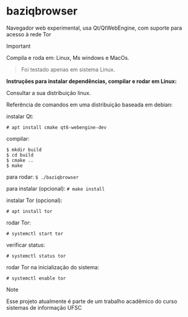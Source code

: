 # baziqbrowser
Navegador web experimental, usa Qt/QtWebEngine,  com suporte para acesso à rede Tor

> [!IMPORTANT]
Compila e roda em: Linux, Ms windows e MacOs.
> Foi testado apenas em sistema Linux.

**Instruções para instalar dependências, compilar e rodar em Linux:**

Consultar a sua distribuição linux.

Referência de comandos em uma distribuição baseada em debian:

instalar Qt:

` # apt install cmake qt6-webengine-dev `

compilar:

```
$ mkdir build
$ cd build
$ cmake ..
$ make
```
para rodar:
` $ ./baziqbrowser `

para instalar (opcional):
` # make install `

instalar Tor (opcional):

` # apt install tor `

rodar Tor:

` # systemctl start tor `

verificar status:

` # systemctl status tor `

rodar Tor na inicialização do sistema:

` # systemctl enable tor `

> [!NOTE]
Esse projeto atualmente é parte de um trabalho acadêmico do curso sistemas de informação UFSC
